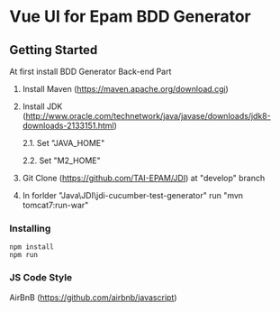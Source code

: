 # Vue UI for Epam BDD Generator

## Getting Started

At first install BDD Generator Back-end Part

1. Install Maven (https://maven.apache.org/download.cgi)
2. Install JDK (http://www.oracle.com/technetwork/java/javase/downloads/jdk8-downloads-2133151.html)

   2.1. Set "JAVA_HOME"
   
   2.2. Set "M2_HOME"
3. Git Clone (https://github.com/TAI-EPAM/JDI) at "develop" branch   
4. In forlder "Java\JDI\jdi-cucumber-test-generator" run "mvn tomcat7:run-war"

### Installing

```
npm install
npm run
```

### JS Code Style

AirBnB (https://github.com/airbnb/javascript)

